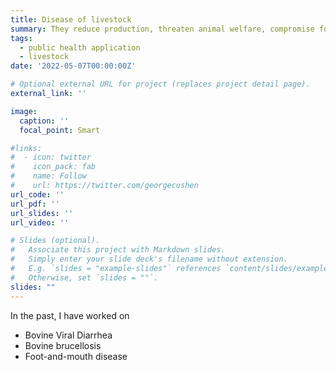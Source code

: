 ```yaml
---
title: Disease of livestock
summary: They reduce production, threaten animal welfare, compromise food security.
tags:
  - public health application
  - livestock
date: '2022-05-07T00:00:00Z'

# Optional external URL for project (replaces project detail page).
external_link: ''

image:
  caption: ''
  focal_point: Smart

#links:
#  - icon: twitter
#    icon_pack: fab
#    name: Follow
#    url: https://twitter.com/georgecushen
url_code: ''
url_pdf: ''
url_slides: ''
url_video: ''

# Slides (optional).
#   Associate this project with Markdown slides.
#   Simply enter your slide deck's filename without extension.
#   E.g. `slides = "example-slides"` references `content/slides/example-slides.md`.
#   Otherwise, set `slides = ""`.
slides: ""
---
```


In the past, I have worked on
* Bovine Viral Diarrhea
* Bovine brucellosis
* Foot-and-mouth disease
